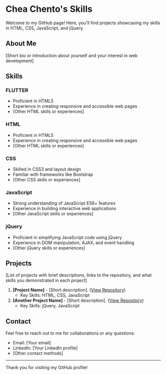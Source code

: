 # Chea Chento's Skills

Welcome to my GitHub page! Here, you'll find projects showcasing my skills in HTML, CSS, JavaScript, and jQuery.

## About Me

[Short bio or introduction about yourself and your interest in web development]

## Skills

### FLUTTER
- Proficient in HTML5
- Experience in creating responsive and accessible web pages
- [Other HTML skills or experiences]
  
### HTML
- Proficient in HTML5
- Experience in creating responsive and accessible web pages
- [Other HTML skills or experiences]

### CSS
- Skilled in CSS3 and layout design
- Familiar with frameworks like Bootstrap
- [Other CSS skills or experiences]

### JavaScript
- Strong understanding of JavaScript ES6+ features
- Experience in building interactive web applications
- [Other JavaScript skills or experiences]

### jQuery
- Proficient in simplifying JavaScript code using jQuery
- Experience in DOM manipulation, AJAX, and event handling
- [Other jQuery skills or experiences]

## Projects

[List of projects with brief descriptions, links to the repository, and what skills you demonstrated in each project]

1. **[Project Name]** - [Short description]. ([View Repository](link_to_repository))
   - Key Skills: HTML, CSS, JavaScript
2. **[Another Project Name]** - [Short description]. ([View Repository](link_to_repository))
   - Key Skills: jQuery, JavaScript

## Contact

Feel free to reach out to me for collaborations or any questions:

- Email: [Your email]
- LinkedIn: [Your LinkedIn profile]
- [Other contact methods]

---

Thank you for visiting my GitHub profile!

